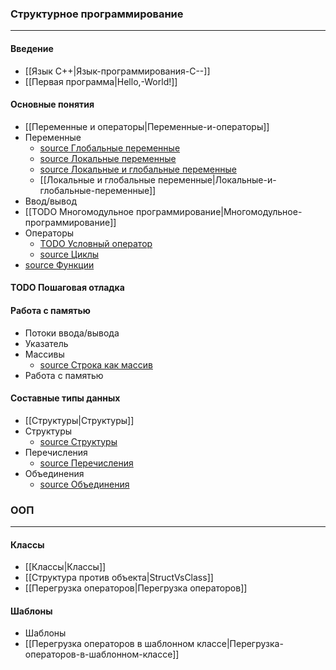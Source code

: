 ### Структурное программирование
***
#### Введение
* [[Язык С++|Язык-программирования-С--]]
* [[Первая программа|Hello,-World!]]
#### Основные понятия
* [[Переменные и операторы|Переменные-и-операторы]]
* Переменные
  * [source Глобальные переменные](https://github.com/StriderAJR/StudentCpp/blob/master/source/Basics_01_FirstProgram.h)
  * [source Локальные переменные](https://github.com/StriderAJR/StudentCpp/blob/master/source/Basics_02.3_LocalVariables.h)
  * [source Локальные и глобальные переменные](https://github.com/StriderAJR/StudentCpp/blob/master/source/Basics_02.4_LocalGlobalVariables.h)
  * [[Локальные и глобальные переменные|Локальные-и-глобальные-переменные]]
* Ввод/вывод
* [[TODO Многомодульное программирование|Многомодульное-программирование]]
* Операторы
  * [TODO Условный оператор]()
  * [source Циклы](https://github.com/StriderAJR/StudentCpp/blob/master/source/Basics_03_Cycles.h)
* [source Функции](https://github.com/StriderAJR/StudentCpp/blob/master/source/Basics_04_Functions.h)
#### TODO Пошаговая отладка
#### Работа с памятью
* Потоки ввода/вывода
* Указатель
* Массивы
  * [source Строка как массив](https://github.com/StriderAJR/StudentCpp/blob/master/source/Basics_07.5_Strings.h)
* Работа с памятью
#### Составные типы данных
* [[Структуры|Структуры]]
* Структуры
  * [source Структуры](https://github.com/StriderAJR/StudentCpp/blob/master/source/Basics_09_Structures.h)
* Перечисления
  * [source Перечисления](...)
* Объединения
  * [source Объединения](https://github.com/StriderAJR/StudentCpp/blob/master/source/Basics_10_Unions.h)
### ООП
***
#### Классы
* [[Классы|Классы]]
* [[Структура против объекта|StructVsClass]]
* [[Перегрузка операторов|Перегрузка операторов]]
#### Шаблоны
* Шаблоны
* [[Перегрузка операторов в шаблонном классе|Перегрузка-операторов-в-шаблонном-классе]]


